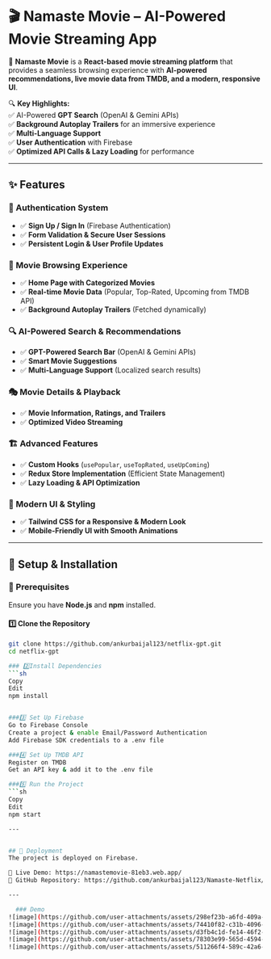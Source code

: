 # 🎬 Namaste Movie – AI-Powered Movie Streaming App  

🚀 **Namaste Movie** is a **React-based movie streaming platform** that provides a seamless browsing experience with **AI-powered recommendations, live movie data from TMDB, and a modern, responsive UI**.  

🔍 **Key Highlights:**  
✅ AI-Powered **GPT Search** (OpenAI & Gemini APIs)  
✅ **Background Autoplay Trailers** for an immersive experience  
✅ **Multi-Language Support**  
✅ **User Authentication** with Firebase  
✅ **Optimized API Calls & Lazy Loading** for performance  

---

## ✨ Features  

### 🔐 Authentication System  
- ✅ **Sign Up / Sign In** (Firebase Authentication)  
- ✅ **Form Validation & Secure User Sessions**  
- ✅ **Persistent Login & User Profile Updates**  

### 🎥 Movie Browsing Experience  
- ✅ **Home Page with Categorized Movies**  
- ✅ **Real-time Movie Data** (Popular, Top-Rated, Upcoming from TMDB API)  
- ✅ **Background Autoplay Trailers** (Fetched dynamically)  

### 🔍 AI-Powered Search & Recommendations  
- ✅ **GPT-Powered Search Bar** (OpenAI & Gemini APIs)  
- ✅ **Smart Movie Suggestions**  
- ✅ **Multi-Language Support** (Localized search results)  

### 🎭 Movie Details & Playback  
- ✅ **Movie Information, Ratings, and Trailers**  
- ✅ **Optimized Video Streaming**  

### 🏗️ Advanced Features  
- ✅ **Custom Hooks** (`usePopular`, `useTopRated`, `useUpComing`)  
- ✅ **Redux Store Implementation** (Efficient State Management)  
- ✅ **Lazy Loading & API Optimization**  

### 🎨 Modern UI & Styling  
- ✅ **Tailwind CSS for a Responsive & Modern Look**  
- ✅ **Mobile-Friendly UI with Smooth Animations**  

---

## 🔧 Setup & Installation  

### 📌 Prerequisites  
Ensure you have **Node.js** and **npm** installed.  

#### 1️⃣ Clone the Repository  
```sh
git clone https://github.com/ankurbaijal123/netflix-gpt.git
cd netflix-gpt

### 2️⃣Install Dependencies
```sh
Copy
Edit
npm install


###3️⃣ Set Up Firebase
Go to Firebase Console
Create a project & enable Email/Password Authentication
Add Firebase SDK credentials to a .env file

###4️⃣ Set Up TMDB API
Register on TMDB
Get an API key & add it to the .env file

###5️⃣ Run the Project
```sh
Copy
Edit
npm start

---


## 🚀 Deployment
The project is deployed on Firebase.

🔗 Live Demo: https://namastemovie-81eb3.web.app/
📂 GitHub Repository: https://github.com/ankurbaijal123/Namaste-Netflix/

---

  ### Demo
![image](https://github.com/user-attachments/assets/298ef23b-a6fd-409a-bc83-6e00776666f4)
![image](https://github.com/user-attachments/assets/74410f82-c31b-4096-885f-170b3af09942)
![image](https://github.com/user-attachments/assets/d3fb4c1d-fe14-46f2-a40e-f78eb1db86fe)
![image](https://github.com/user-attachments/assets/78303e99-565d-4594-a77f-2b35f6d283b3)
![image](https://github.com/user-attachments/assets/511266f4-589c-42a6-91b2-8b500001f928)





